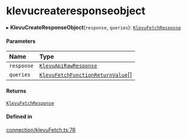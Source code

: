 # klevucreateresponseobject
      
▸ **KlevuCreateResponseObject**(`response`, `queries`): [`KlevuFetchResponse`](klevufetchresponse.md)

#### Parameters

| Name | Type |
| :------ | :------ |
| `response` | [`KlevuApiRawResponse`](klevuapirawresponse.md) |
| `queries` | [`KlevuFetchFunctionReturnValue`](klevufetchfunctionreturnvalue.md)[] |

#### Returns

[`KlevuFetchResponse`](klevufetchresponse.md)

#### Defined in

[connection/klevuFetch.ts:78](https://github.com/klevultd/frontend-sdk/blob/58d63d7/packages/klevu-core/src/connection/klevuFetch.ts#L78)

